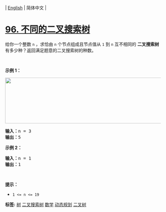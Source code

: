 | [English](README_EN.md) | 简体中文 |

# [96. 不同的二叉搜索树](https://leetcode.cn/problems/unique-binary-search-trees)
<p>给你一个整数 <code>n</code> ，求恰由 <code>n</code> 个节点组成且节点值从 <code>1</code> 到 <code>n</code> 互不相同的 <strong>二叉搜索树</strong> 有多少种？返回满足题意的二叉搜索树的种数。</p>

<p> </p>

<p><strong>示例 1：</strong></p>
<img alt="" src="https://assets.leetcode.com/uploads/2021/01/18/uniquebstn3.jpg" style="width: 600px; height: 148px;" />
<pre>
<strong>输入：</strong>n = 3
<strong>输出：</strong>5
</pre>

<p><strong>示例 2：</strong></p>

<pre>
<strong>输入：</strong>n = 1
<strong>输出：</strong>1
</pre>

<p> </p>

<p><strong>提示：</strong></p>

<ul>
	<li><code>1 <= n <= 19</code></li>
</ul>

**标签:**  [树](https://leetcode.cn/tag/tree) [二叉搜索树](https://leetcode.cn/tag/binary-search-tree) [数学](https://leetcode.cn/tag/math) [动态规划](https://leetcode.cn/tag/dynamic-programming) [二叉树](https://leetcode.cn/tag/binary-tree) 